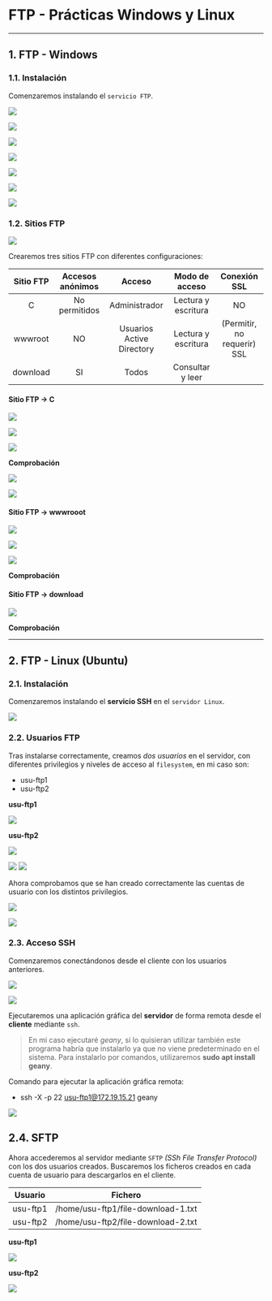 
# FTP - Prácticas Windows y Linux

---

## 1. FTP - Windows

### 1.1. Instalación

Comenzaremos instalando el `servicio FTP`.

![](./images/windows-1-install.png)

![](./images/windows-2-servinst.png)

![](./images/windows-3-typeinst.png)

![](./images/windows-4-webinst.png)

![](./images/windows-5-servicioftp.png)

![](./images/windows-6-compinst.png)

![](./images/windows-7-instalado.png)

### 1.2. Sitios FTP

![](./images/windows-8-siteftp.png)

Crearemos tres sitios FTP con diferentes configuraciones:

Sitio FTP | Accesos anónimos | Acceso                    | Modo de acceso      | Conexión SSL                 |
:-------: | :--------------: | :-----------------------: | :-----------------: | :--------------------------: |
C         | No permitidos    | Administrador             | Lectura y escritura | NO                           |
wwwroot   | NO               | Usuarios Active Directory | Lectura y escritura | (Permitir, no requerir) SSL  |
download  | SI               | Todos                     | Consultar y leer    |                              |

#### Sitio FTP -> C

![](./images/windows-9-c.png)

![](./images/windows-10-c-sinssl.png)

![](./images/windows-11-c-admin.png)

**Comprobación**

![](./images/windows-12-c-adminclave.png)

![](./images/windows-13-c-correcto.png)

#### Sitio FTP -> wwwrooot

![](./images/windows-15-wwwroot.png)

![](./images/windows-16-wwwroot.png)

![](./images/windows-17-wwwroot.png)

**Comprobación**

#### Sitio FTP -> download

![](./images/.png)

**Comprobación**

---

## 2. FTP - Linux (Ubuntu)

### 2.1. Instalación

Comenzaremos instalando el **servicio SSH** en el `servidor Linux`.

![](./images/linux-1-install-ssh.png)

### 2.2. Usuarios FTP

Tras instalarse correctamente, creamos *dos usuarios* en el servidor, con diferentes privilegios y niveles de acceso al `filesystem`, en mi caso son:
* usu-ftp1
* usu-ftp2

**usu-ftp1**

![](./images/linux-2-usu-ftp1.png)

**usu-ftp2**

![](./images/linux-3-usu-ftp2.png)

![](./images/linux-4-usu-ftp2-root.png)
![](./images/linux-5-usu-ftp2-root.png)

Ahora comprobamos que se han creado correctamente las cuentas de usuario con los distintos privilegios.

![](./images/linux-6-usu-ftp1-comp.png)

![](./images/linux-7-usu-ftp2-comp.png)

### 2.3. Acceso SSH

Comenzaremos conectándonos desde el cliente con los usuarios anteriores.

![](./images/linux-8-usu-ftp1-ssh.png)

![](./images/linux-9-usu-ftp2-ssh.png)

Ejecutaremos una aplicación gráfica del **servidor** de forma remota desde el **cliente** mediante `ssh`.

> En mi caso ejecutaré *geany*, si lo quisieran utilizar también este programa habría que instalarlo ya que no viene predeterminado en el sistema.
> Para instalarlo por comandos, utilizaremos **sudo apt install geany**.

Comando para ejecutar la aplicación gráfica remota:
* ssh -X -p 22 usu-ftp1@172.19.15.21 geany

![](./images/linux-10-usu-ftp1-geany.png)

## 2.4. SFTP

Ahora accederemos al servidor mediante `SFTP` *(SSh File Transfer Protocol)* con los dos usuarios creados.
Buscaremos los ficheros creados en cada cuenta de usuario para descargarlos en el cliente.

Usuario   | Fichero                             |
:-------: | :---------------------------------: |
usu-ftp1  | /home/usu-ftp1/file-download-1.txt  |
usu-ftp2  | /home/usu-ftp2/file-download-2.txt  |

**usu-ftp1**

![](./images/linux-11-usu-ftp1-download.png)

**usu-ftp2**

![](./images/linux-12-usu-ftp2-download.png)
